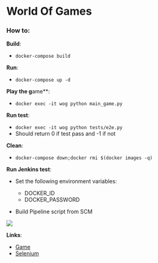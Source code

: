 # World Of Games

### How to:

**Build**: 
- ```docker-compose build```

**Run**:
- ```docker-compose up -d```

**Play the g**ame**:
- ```docker exec -it wog python main_game.py```

**Run test**:
- ```docker exec -it wog python tests/e2e.py```
- Should return 0 if test pass and -1 if not

**Clean**:
- ```docker-compose down;docker rmi $(docker images -q)```

**Run Jenkins test**:
- Set the following environment variables:
    - DOCKER_ID
    - DOCKER_PASSWORD

- Build Pipeline script from SCM

![](http://i68.tinypic.com/2pozl6v.png)


**Links**:
- [Game](http://localhost:8777)
- [Selenium](http://localhost:4444/grid/console)